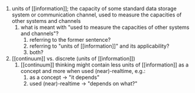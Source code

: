 1. units of [[information]]; the capacity of some standard data storage system or communication channel, used to measure the capacities of other systems and channels
	1. what is meant with "used to measure the capacities of other systems and channels"?
		1. referring to the former sentence?
		2. referring to "units of [[information]]" and its applicability?
		3. both?
2. [[continuum]] vs. discrete (units of [[information]])
	1. [[continuum]] thinking might contain less units of [[information]] as a concept and more when used (near)-realtime, e.g.:
		1. as a concept → "it depends"
		2. used (near)-realtime → "depends on what?"